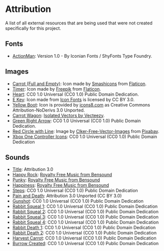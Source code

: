 # Attribution

A list of all external resources that are being used that were not created specifically for this project.

## Fonts

- [ActionMan](https://www.fontsquirrel.com/fonts/action-man): Version 1.0 - By Iconian Fonts / ShyFonts Type Foundry.

## Images

- [Carrot (Full and Empty)](https://www.flaticon.com/free-icon/carrot_135456): Icon made by [Smashicons](https://www.flaticon.com/authors/smashicons) from [Flaticon](https://www.flaticon.com).
- [Timer](https://www.flaticon.com/free-icon/timer-clock_27133): Icon made by [Freepik](https://www.flaticon.com/authors/freepik) from [Flaticon](https://www.flaticon.com).
- [Heart](https://freesvg.org/heart-icon): CC0 1.0 Universal (CC0 1.0) Public Domain Dedication.
- [E Key](https://www.onlinewebfonts.com/icon/527993): Icon made from [Icon Fonts](http://www.onlinewebfonts.com/icon) is licensed by CC BY 3.0.
- [Yellow Boot](https://iconsplace.com/yellow-icons/boots-icon-19): Icon is provided by [icons8.com](https://icons8.com) as Creative Commons Attribution-NoDerivs 3.0 Unported.
- [Carrot Wagon](https://www.vecteezy.com/vector-art/373832-fresh-carrots-in-wooden-wagon): [Isolated Vectors by Vecteezy](https://www.vecteezy.com/free-vector/isolated).
- [Green Right Arrow](https://www.iconsdb.com/green-icons/arrow-icon.html): CC0 1.0 Universal (CC0 1.0) Public Domain Dedication.
- [Red Circle with Line](https://pixabay.com/vectors/no-symbol-prohibition-sign-39767/): Image by [Clker-Free-Vector-Images](https://pixabay.com/users/Clker-Free-Vector-Images-3736/?utm_source=link-attribution&amp;utm_medium=referral&amp;utm_campaign=image&amp;utm_content=39767) from [Pixabay](https://pixabay.com/?utm_source=link-attribution&amp;utm_medium=referral&amp;utm_campaign=image&amp;utm_content=39767).
- [Xbox One Controller Icons](https://opengameart.org/content/free-keyboard-and-controllers-prompts-pack): CC0 1.0 Universal (CC0 1.0)
Public Domain Dedication

## Sounds

- [Title](https://soundbible.com/2180-Meadowlark.html): Attribution 3.0
- [Happy Rock](https://www.bensound.com/royalty-free-music/track/happy-rock): [Royalty Free Music from Bensound](https://www.bensound.com/royalty-free-music)
- [Punky](https://www.bensound.com/royalty-free-music/track/punky): [Royalty Free Music from Bensound](https://www.bensound.com/royalty-free-music)
- [Happiness](https://www.bensound.com/royalty-free-music/track/happiness): [Royalty Free Music from Bensound](https://www.bensound.com/royalty-free-music)
- [Steps](https://opengameart.org/content/different-steps-on-wood-stone-leaves-gravel-and-mud): CC0 1.0 Universal (CC0 1.0) Public Domain Dedication
- [Pain and Death](https://opengameart.org/content/11-male-human-paindeath-sounds): Attribution 3.0 Unported (CC BY 3.0)
- [Gunshot](https://opengameart.org/content/100-cc0-sfx): CC0 1.0 Universal (CC0 1.0)
Public Domain Dedication
- [Rabbit Squeal 1](https://freesound.org/people/Reitanna/sounds/343972/): CC0 1.0 Universal (CC0 1.0)
Public Domain Dedication
- [Rabbit Squeal 2](https://freesound.org/people/Reitanna/sounds/343975/): CC0 1.0 Universal (CC0 1.0)
Public Domain Dedication
- [Rabbit Squeal 3](https://freesound.org/people/Reitanna/sounds/343971/): CC0 1.0 Universal (CC0 1.0)
Public Domain Dedication
- [Rabbit Squeal 4](https://freesound.org/people/Reitanna/sounds/343970/): CC0 1.0 Universal (CC0 1.0)
Public Domain Dedication
- [Rabbit Death 1](https://freesound.org/people/Reitanna/sounds/344063/): CC0 1.0 Universal (CC0 1.0)
Public Domain Dedication
- [Rabbit Death 2](https://freesound.org/people/Reitanna/sounds/344062/): CC0 1.0 Universal (CC0 1.0)
Public Domain Dedication
- [Harvest Carrot](https://freesound.org/people/wobesound/sounds/488378/): CC0 1.0 Universal (CC0 1.0)
Public Domain Dedication
- [Burrow Created](https://freesound.org/people/vckhaze/sounds/380700/): CC0 1.0 Universal (CC0 1.0)
Public Domain Dedication